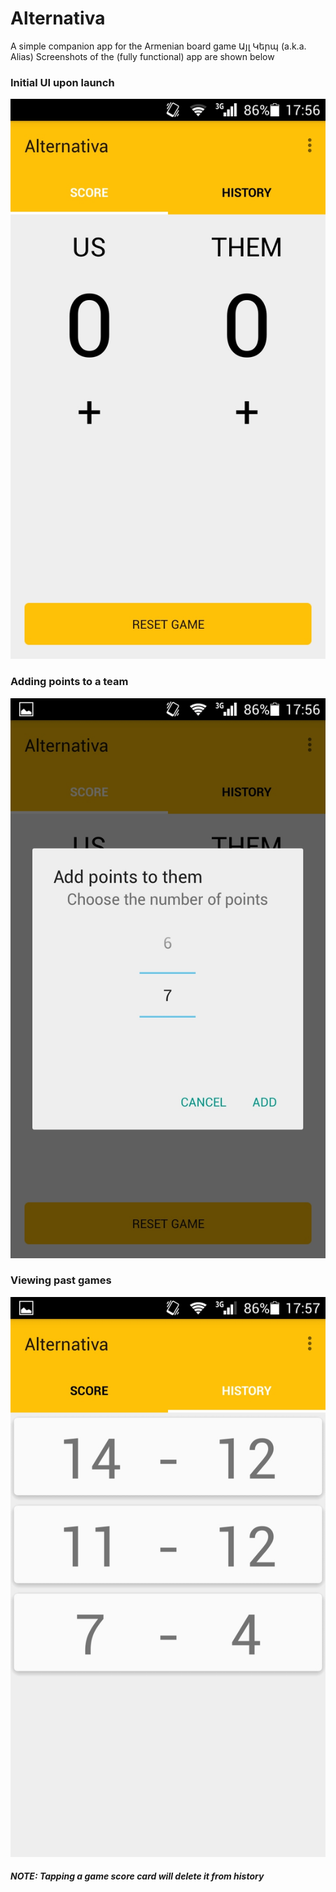 # Alternativa
A simple companion app for the Armenian board game Այլ Կերպ (a.k.a. Alias)
Screenshots of the (fully functional) app are shown below

### Initial UI upon launch
![Initial interface](screenshot_counter.jpeg)


### Adding points to a team
![Initial interface](screenshot_add.jpeg)

### Viewing past games
![Initial interface](screenshot_history.jpeg)
##### NOTE: Tapping a game score card will delete it from history
